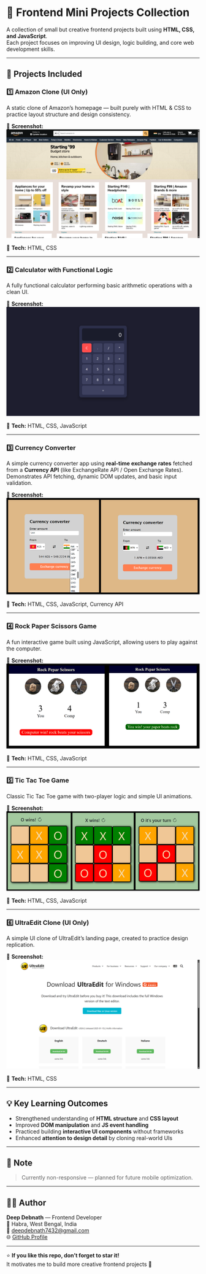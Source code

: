 # 🎨 Frontend Mini Projects Collection

A collection of small but creative frontend projects built using **HTML, CSS, and JavaScript**.  
Each project focuses on improving UI design, logic building, and core web development skills.

---

## 🧩 Projects Included

### 1️⃣ Amazon Clone (UI Only)

A static clone of Amazon’s homepage — built purely with HTML & CSS to practice layout structure and design consistency.

📸 **Screenshot:** ![screenshot_1](./images/amazon.png)

🧱 **Tech:** HTML, CSS

---

### 2️⃣ Calculator with Functional Logic

A fully functional calculator performing basic arithmetic operations with a clean UI.

📸 **Screenshot:** ![screensshot_2](./images/calculator_2.png)

🧱 **Tech:** HTML, CSS, JavaScript

---

### 3️⃣ Currency Converter

A simple currency converter app using **real-time exchange rates** fetched from a **Currency API** (like ExchangeRate API / Open Exchange Rates).  
Demonstrates API fetching, dynamic DOM updates, and basic input validation.

📸 **Screenshot:** ![screensshot_3](./images/currency.png)

🧱 **Tech:** HTML, CSS, JavaScript, Currency API

---

### 4️⃣ Rock Paper Scissors Game

A fun interactive game built using JavaScript, allowing users to play against the computer.

📸 **Screenshot:** ![screensshot_2](./images/rockpappersissors.png)

🧱 **Tech:** HTML, CSS, JavaScript

---

### 5️⃣ Tic Tac Toe Game

Classic Tic Tac Toe game with two-player logic and simple UI animations.

📸 **Screenshot:** ![screensshot_2](./images/tictactoe.png)

🧱 **Tech:** HTML, CSS, JavaScript

---

### 6️⃣ UltraEdit Clone (UI Only)

A simple UI clone of UltraEdit’s landing page, created to practice design replication.

📸 **Screenshot:** ![screensshot_2](./images/ultraedit.png)

🧱 **Tech:** HTML, CSS

---

## 💡 Key Learning Outcomes

- Strengthened understanding of **HTML structure** and **CSS layout**
- Improved **DOM manipulation** and **JS event handling**
- Practiced building **interactive UI components** without frameworks
- Enhanced **attention to design detail** by cloning real-world UIs

---

## 📱 Note

> Currently non-responsive — planned for future mobile optimization.

---

## 👨‍💻 Author

**Deep Debnath** — Frontend Developer  
📍 Habra, West Bengal, India  
📧 [deepdebnath7432@gmail.com](mailto:deepdebnath7432@gmail.com)  
🌐 [GitHub Profile](https://github.com/Deep-Debnath)

---

⭐ **If you like this repo, don’t forget to star it!**  
It motivates me to build more creative frontend projects 🚀
